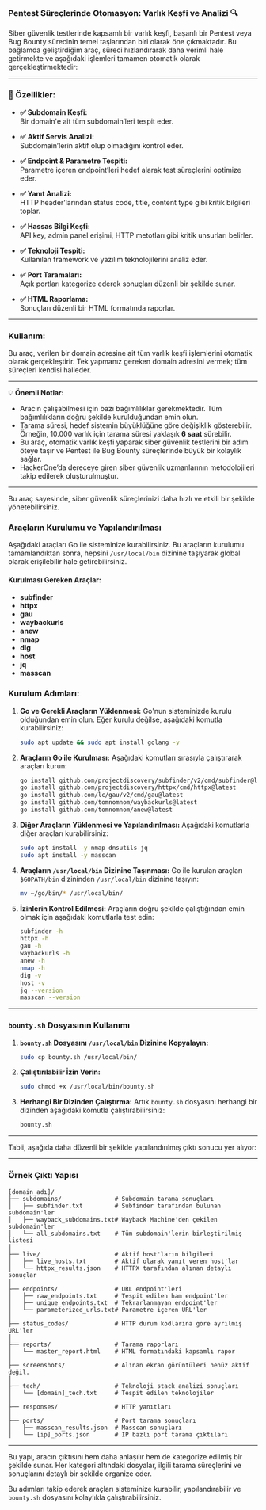 ### Pentest Süreçlerinde Otomasyon: Varlık Keşfi ve Analizi 🔍

Siber güvenlik testlerinde kapsamlı bir varlık keşfi, başarılı bir Pentest veya Bug Bounty sürecinin temel taşlarından biri olarak öne çıkmaktadır. Bu bağlamda geliştirdiğim araç, süreci hızlandırarak daha verimli hale getirmekte ve aşağıdaki işlemleri tamamen otomatik olarak gerçekleştirmektedir:

---

### 🚀 Özellikler:

- **✅ Subdomain Keşfi:**  
  Bir domain'e ait tüm subdomain’leri tespit eder.

- **✅ Aktif Servis Analizi:**  
  Subdomain’lerin aktif olup olmadığını kontrol eder.

- **✅ Endpoint & Parametre Tespiti:**  
  Parametre içeren endpoint’leri hedef alarak test süreçlerini optimize eder.

- **✅ Yanıt Analizi:**  
  HTTP header’larından status code, title, content type gibi kritik bilgileri toplar.

- **✅ Hassas Bilgi Keşfi:**  
  API key, admin panel erişimi, HTTP metotları gibi kritik unsurları belirler.

- **✅ Teknoloji Tespiti:**  
  Kullanılan framework ve yazılım teknolojilerini analiz eder.

- **✅ Port Taramaları:**  
  Açık portları kategorize ederek sonuçları düzenli bir şekilde sunar.

- **✅ HTML Raporlama:**  
  Sonuçları düzenli bir HTML formatında raporlar.

---

### Kullanım:

Bu araç, verilen bir domain adresine ait tüm varlık keşfi işlemlerini otomatik olarak gerçekleştirir. Tek yapmanız gereken domain adresini vermek; tüm süreçleri kendisi halleder. 

---

💡 **Önemli Notlar:**
- Aracın çalışabilmesi için bazı bağımlılıklar gerekmektedir. Tüm bağımlılıkların doğru şekilde kurulduğundan emin olun. 
- Tarama süresi, hedef sistemin büyüklüğüne göre değişiklik gösterebilir. Örneğin, 10.000 varlık için tarama süresi yaklaşık **6 saat** sürebilir.
- Bu araç, otomatik varlık keşfi yaparak siber güvenlik testlerini bir adım öteye taşır ve Pentest ile Bug Bounty süreçlerinde büyük bir kolaylık sağlar.
- HackerOne’da dereceye giren siber güvenlik uzmanlarının metodolojileri takip edilerek oluşturulmuştur.

--- 

Bu araç sayesinde, siber güvenlik süreçlerinizi daha hızlı ve etkili bir şekilde yönetebilirsiniz.

### Araçların Kurulumu ve Yapılandırılması

Aşağıdaki araçları Go ile sisteminize kurabilirsiniz. Bu araçların kurulumu tamamlandıktan sonra, hepsini `/usr/local/bin` dizinine taşıyarak global olarak erişilebilir hale getirebilirsiniz.

#### Kurulması Gereken Araçlar:
- **subfinder**
- **httpx**
- **gau**
- **waybackurls**
- **anew**
- **nmap**
- **dig**
- **host**
- **jq**
- **masscan**

### Kurulum Adımları:

1. **Go ve Gerekli Araçların Yüklenmesi:**
   Go'nun sisteminizde kurulu olduğundan emin olun. Eğer kurulu değilse, aşağıdaki komutla kurabilirsiniz:
   ```bash
   sudo apt update && sudo apt install golang -y
   ```

2. **Araçların Go ile Kurulması:**
   Aşağıdaki komutları sırasıyla çalıştırarak araçları kurun:
   ```bash
   go install github.com/projectdiscovery/subfinder/v2/cmd/subfinder@latest
   go install github.com/projectdiscovery/httpx/cmd/httpx@latest
   go install github.com/lc/gau/v2/cmd/gau@latest
   go install github.com/tomnomnom/waybackurls@latest
   go install github.com/tomnomnom/anew@latest
   ```

3. **Diğer Araçların Yüklenmesi ve Yapılandırılması:**
   Aşağıdaki komutlarla diğer araçları kurabilirsiniz:
   ```bash
   sudo apt install -y nmap dnsutils jq
   sudo apt install -y masscan
   ```

4. **Araçların `/usr/local/bin` Dizinine Taşınması:**
   Go ile kurulan araçları `$GOPATH/bin` dizininden `/usr/local/bin` dizinine taşıyın:
   ```bash
   mv ~/go/bin/* /usr/local/bin/
   ```

5. **İzinlerin Kontrol Edilmesi:**
   Araçların doğru şekilde çalıştığından emin olmak için aşağıdaki komutlarla test edin:
   ```bash
   subfinder -h
   httpx -h
   gau -h
   waybackurls -h
   anew -h
   nmap -h
   dig -v
   host -v
   jq --version
   masscan --version
   ```

---

### `bounty.sh` Dosyasının Kullanımı

1. **`bounty.sh` Dosyasını `/usr/local/bin` Dizinine Kopyalayın:**
   ```bash
   sudo cp bounty.sh /usr/local/bin/
   ```

2. **Çalıştırılabilir İzin Verin:**
   ```bash
   sudo chmod +x /usr/local/bin/bounty.sh
   ```

3. **Herhangi Bir Dizinden Çalıştırma:**
   Artık `bounty.sh` dosyasını herhangi bir dizinden aşağıdaki komutla çalıştırabilirsiniz:
   ```bash
   bounty.sh
   ```

---

Tabii, aşağıda daha düzenli bir şekilde yapılandırılmış çıktı sonucu yer alıyor:

---

### Örnek Çıktı Yapısı

```
[domain_adı]/  
├── subdomains/               # Subdomain tarama sonuçları  
│   ├── subfinder.txt         # Subfinder tarafından bulunan subdomain'ler  
│   ├── wayback_subdomains.txt# Wayback Machine'den çekilen subdomain'ler  
│   └── all_subdomains.txt    # Tüm subdomain'lerin birleştirilmiş listesi  
│
├── live/                     # Aktif host'ların bilgileri  
│   ├── live_hosts.txt        # Aktif olarak yanıt veren host'lar  
│   └── httpx_results.json    # HTTPX tarafından alınan detaylı sonuçlar  
│
├── endpoints/                # URL endpoint'leri  
│   ├── raw_endpoints.txt     # Tespit edilen ham endpoint'ler  
│   ├── unique_endpoints.txt  # Tekrarlanmayan endpoint'ler  
│   └── parameterized_urls.txt# Parametre içeren URL'ler  
│
├── status_codes/             # HTTP durum kodlarına göre ayrılmış URL'ler  
│
├── reports/                  # Tarama raporları  
│   └── master_report.html    # HTML formatındaki kapsamlı rapor  
│
├── screenshots/              # Alınan ekran görüntüleri henüz aktif değil. 
│
├── tech/                     # Teknoloji stack analizi sonuçları  
│   └── [domain]_tech.txt     # Tespit edilen teknolojiler  
│
├── responses/                # HTTP yanıtları  
│
├── ports/                    # Port tarama sonuçları  
│   ├── masscan_results.json  # Masscan sonuçları  
│   └── [ip]_ports.json       # IP bazlı port tarama çıktıları  
```

---

Bu yapı, aracın çıktısını hem daha anlaşılır hem de kategorize edilmiş bir şekilde sunar. Her kategori altındaki dosyalar, ilgili tarama süreçlerini ve sonuçlarını detaylı bir şekilde organize eder.

Bu adımları takip ederek araçları sisteminize kurabilir, yapılandırabilir ve `bounty.sh` dosyasını kolaylıkla çalıştırabilirsiniz.